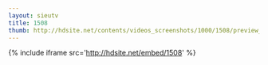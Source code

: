 ```yaml
---
layout: sieutv
title: 1508
thumb: http://hdsite.net/contents/videos_screenshots/1000/1508/preview_360p.mp4.jpg
---
```

{% include iframe src='http://hdsite.net/embed/1508' %}
 

